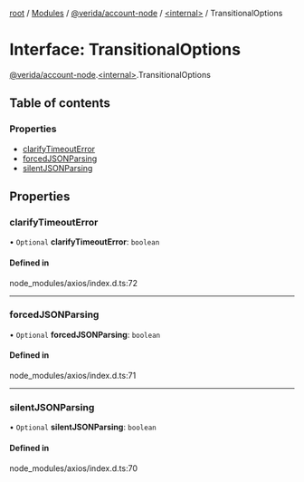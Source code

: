 [root](../README.md) / [Modules](../modules.md) / [@verida/account-node](../modules/verida_account_node.md) / [<internal\>](../modules/verida_account_node._internal_.md) / TransitionalOptions

# Interface: TransitionalOptions

[@verida/account-node](../modules/verida_account_node.md).[<internal\>](../modules/verida_account_node._internal_.md).TransitionalOptions

## Table of contents

### Properties

- [clarifyTimeoutError](verida_account_node._internal_.TransitionalOptions.md#clarifytimeouterror)
- [forcedJSONParsing](verida_account_node._internal_.TransitionalOptions.md#forcedjsonparsing)
- [silentJSONParsing](verida_account_node._internal_.TransitionalOptions.md#silentjsonparsing)

## Properties

### clarifyTimeoutError

• `Optional` **clarifyTimeoutError**: `boolean`

#### Defined in

node_modules/axios/index.d.ts:72

___

### forcedJSONParsing

• `Optional` **forcedJSONParsing**: `boolean`

#### Defined in

node_modules/axios/index.d.ts:71

___

### silentJSONParsing

• `Optional` **silentJSONParsing**: `boolean`

#### Defined in

node_modules/axios/index.d.ts:70
